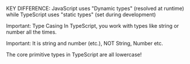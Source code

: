KEY DIFFERENCE: JavaScript uses "Dynamic types" (resolved at runtime) while TypeScript uses "static types" (set during development)

Important: Type Casing
In TypeScript, you work with types like string or number all the times.

Important: It is string and number (etc.), NOT String, Number etc.

The core primitive types in TypeScript are all lowercase!
